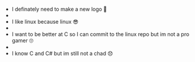 - I definately need to make a new logo 🤔
- 
- I like linux because linux 😎
- 
- I want to be better at C so I can commit to the linux repo but im not a pro gamer 🙄
-
- I know C and C# but im still not a chad 😞

<!---
NateNoNameSOFT/NateNoNameSOFT is a ✨ special ✨ repository because its `README.md` (this file) appears on your GitHub profile.
You can click the Preview link to take a look at your changes.
--->
